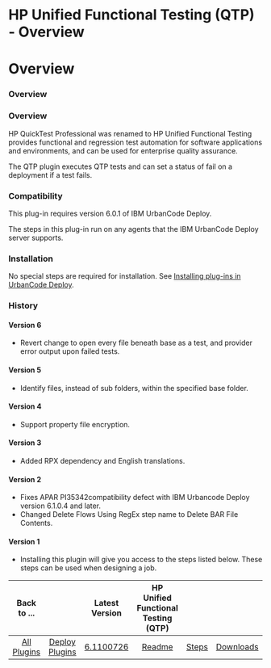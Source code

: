 
HP Unified Functional Testing (QTP) - Overview
==============================================

# Overview


### Overview




### Overview

HP QuickTest Professional was renamed to HP Unified Functional Testing provides functional and regression test automation for software applications and environments, and can be used for enterprise quality assurance.

The QTP plugin executes QTP tests and can set a status of fail on a deployment if a test fails.

### Compatibility

This plug-in requires version 6.0.1 of IBM UrbanCode Deploy.

The steps in this plug-in run on any agents that the IBM UrbanCode Deploy server supports.

### Installation

No special steps are required for installation. See [Installing plug-ins in UrbanCode Deploy](https://www.urbancode.com/resource/installing-plug-ins-in-urbancode-products/ "Installing plug-ins in UrbanCode Deploy").

### History

#### Version 6

* Revert change to open every file beneath base as a test, and provider error output upon failed tests.

#### Version 5

* Identify files, instead of sub folders, within the specified base folder.

#### Version 4

* Support property file encryption.

#### Version 3

* Added RPX dependency and English translations.

#### Version 2

* Fixes APAR PI35342compatibility defect with IBM Urbancode Deploy version 6.1.0.4 and later.
* Changed Delete Flows Using RegEx step name to Delete BAR File Contents.

#### Version 1

* Installing this plugin will give you access to the steps listed below. These steps can be used when designing a job.

|Back to ...||Latest Version|HP Unified Functional Testing (QTP) |||
| :---: | :---: | :---: | :---: | :---: | :---: |
|[All Plugins](../../index.md)|[Deploy Plugins](../README.md)|[6.1100726](https://raw.githubusercontent.com/UrbanCode/IBM-UCD-PLUGINS/main/files/QTP/QTP-6.1100726.zip)|[Readme](README.md)|[Steps](steps.md)|[Downloads](downloads.md)|
